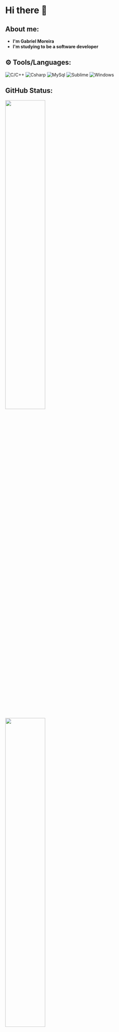 # Hi there 👋

## About me: 
- **I'm Gabriel Moreira**
- **I'm studying to be a software developer**

## ⚙️ Tools/Languages:
![C/C++](https://img.shields.io/badge/C%2FC%2B%2B-ffffff?style=for-the-badge&color=black)
![Csharp](https://img.shields.io/badge/C%23-444444?style=for-the-badge&logo=c-sharp&logoColor=white) 
![MySql](https://img.shields.io/badge/MySQL-005C84?style=for-the-badge&logo=mysql&logoColor=white)
![Sublime](https://img.shields.io/badge/sublime_text-%23575757.svg?&style=for-the-badge&logo=sublime-text&logoColor=important)
![Windows](https://img.shields.io/badge/Windows-0078D6?style=for-the-badge&logo=windows&logoColor=white)





## GitHub Status: 
<div>
  <img  height="50%"  width="auto"  src ="https://github-readme-stats.vercel.app/api?username=gabrielmoreira-7&show_icons=true&count_private=true&theme=react&hide_border=true&hide=issues,contribs&bg_color=#fff"> 
  <img  height="50%"  width="auto"  src ="https://github-readme-stats.vercel.app/api/top-langs/?username=gabrielmoreira-7&layout=compact&hide_border=true&theme=react&bg_color=#fff&langs_count=6&hide=jupyter%20notebook,tex,css,php">
</div>
